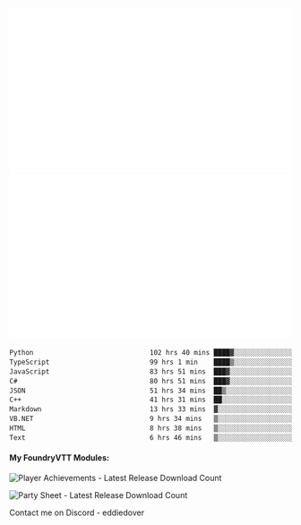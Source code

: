 
![](https://raw.githubusercontent.com/eddiedover/ghstats/master/generated/overview.svg)
![](https://raw.githubusercontent.com/eddiedover/ghstats/master/generated/languages.svg)

<!--START_SECTION:waka-->

```txt
Python                             102 hrs 40 mins ████▓░░░░░░░░░░░░░░░░░░░░   18.65 %
TypeScript                         99 hrs 1 min    ████▒░░░░░░░░░░░░░░░░░░░░   17.99 %
JavaScript                         83 hrs 51 mins  ███▓░░░░░░░░░░░░░░░░░░░░░   15.23 %
C#                                 80 hrs 51 mins  ███▓░░░░░░░░░░░░░░░░░░░░░   14.69 %
JSON                               51 hrs 34 mins  ██▒░░░░░░░░░░░░░░░░░░░░░░   09.37 %
C++                                41 hrs 31 mins  ██░░░░░░░░░░░░░░░░░░░░░░░   07.54 %
Markdown                           13 hrs 33 mins  ▓░░░░░░░░░░░░░░░░░░░░░░░░   02.46 %
VB.NET                             9 hrs 34 mins   ▒░░░░░░░░░░░░░░░░░░░░░░░░   01.74 %
HTML                               8 hrs 38 mins   ▒░░░░░░░░░░░░░░░░░░░░░░░░   01.57 %
Text                               6 hrs 46 mins   ▒░░░░░░░░░░░░░░░░░░░░░░░░   01.23 %
```

<!--END_SECTION:waka-->

#### My FoundryVTT Modules:

  ![Player Achievements - Latest Release Download Count](https://img.shields.io/badge/dynamic/json?label=Player%20Achievements%20-%20Downloads@latest&query=assets%5B1%5D.download_count&url=https%3A%2F%2Fapi.github.com%2Frepos%2FEddieDover%2Ffvtt-player-achievements%2Freleases%2Flatest)

  ![Party Sheet - Latest Release Download Count](https://img.shields.io/badge/dynamic/json?label=Party%20Sheet%20-%20Downloads@latest&query=assets%5B1%5D.download_count&url=https%3A%2F%2Fapi.github.com%2Frepos%2FEddieDover%2Ffvtt-party-sheet%2Freleases%2Flatest)

<a rel="me" href="https://techhub.social/@EddieDover"></a>

Contact me on Discord - eddiedover
